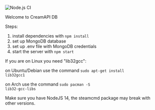 ![Node.js CI](https://github.com/jiornojiovanni/creamiapidb/workflows/Node.js%20CI/badge.svg?branch=master)

Welcome to CreamAPI DB

Steps:

1) install dependencies with <code>npm install</code>
2) set up MongoDB database
3) set up .env file with MongoDB credentials
4) start the server with <code>npm start</code>

If you are on Linux you need "lib32gcc":

on Ubuntu/Debian use the command <code>sudo apt-get install lib32gcc1</code>

on Arch use the command <code>sudo pacman -S lib32-gcc-libs</code>

Make sure you have NodeJS 14, the steamcmd package may break with other versions.
